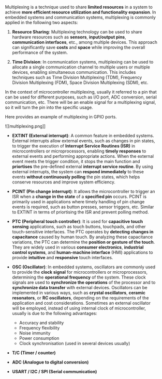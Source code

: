 Multiplexing is a technique used to share **limited resources** in a system to achieve **more efficient resource utilization and functionality expansion**. In embedded systems and communication systems, multiplexing is commonly applied in the following two aspects:

1. **Resource Sharing**: Multiplexing technology can be used to share hardware resources such as **sensors**, **input/output pins**, **communication interfaces**, etc., among multiple devices. This approach can significantly save **costs** and **space** while improving the overall performance of the system.

2. **Time Division**: In communication systems, multiplexing can be used to allocate a single communication channel to multiple users or multiple devices, enabling simultaneous communication. This includes techniques such as Time Division Multiplexing (TDM), Frequency Division Multiplexing (FDM), Space Division Multiplexing (SDM), etc.

In the context of microcontroller multiplexing, usually it referred to a pin that can be used for different purposes, such as I/O port, ADC conversion, serial communication, etc. 
There will be an enable signal for a multiplexing signal, so it will turn the pin into the specific usage. 

Here provides an example of multiplexing in GPIO ports. 

![[multiplexing.png]]

- **EXTINT (External interrupt)**: 
   A common feature in embedded systems. External interrupts allow external events, such as changes in pin states, to trigger the execution of **Interrupt Service Routines (ISR)** in microcontrollers or microprocessors, enabling **timely responses** to external events and performing appropriate actions. When the external event meets the trigger condition, it stops the main function and **priortises** the pre-defined external **interrupt service routine**. By using external interrupts, the system can **respond immediately** to these events **without continuously polling** the pin states, which helps conserve resources and improve system efficiency.
- **PCINT (Pin change interrupt)**: 
   It allows the microcontroller to trigger an ISR when a **change in the state** of a **specified pin** occurs. PCINT is primarily used in applications where timely handling of pin change events is required, such as button presses, sensor triggers, etc. Similar to EXTINT in terms of priortising the ISR and prevent polling method. 
- **PTC (Peripheral touch controller)**:
   It is used for **capacitive touch sensing** applications, such as touch buttons, touchpads, and other touch-sensitive interfaces. The PTC operates by **detecting changes in capacitance** caused by human touch. By analyzing these capacitance variations, the PTC can determine the **position or gesture of the touch**.
   They are widely used in various **consumer electronics**, **industrial control systems**, and **human-machine interface** (HMI) applications to provide **intuitive** and **responsive** touch interfaces. 
- **OSC (Oscillator)**: 
   In embedded systems, oscillators are commonly used to provide the **clock signal** for microcontrollers or microprocessors, determining the **operational frequency** of the system. These clock signals are used to **synchronize the operations** of the processor and to **synchronize data transfer** with external devices. Oscillators can be implemented in various ways, such as **crystal oscillators**, **ceramic resonators**, or **RC oscillators**, depending on the requirements of the application and cost considerations.
   Sometimes an external oscillator will be employed, instead of using internal clock of microcontroller, usually is due to the following advantages:
   - Accuracy and stability
   - Frequency flexibility
   - Noise immunity
   - Power consumption
   - Clock synchronisation (used in several devices usually)

- **T/C (Timer / counter)**
- **ADC (Analogue to digital conversion)**
- **USART / I2C / SPI (Serial communication)**
